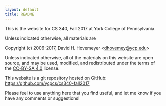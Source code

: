 ```yaml
---
layout: default
title: README
---
```


This is the website for CS 340, Fall 2017 at York College of
Pennsylvania.

Unless indicated otherwise, all materials are

Copyright (c) 2006-2017, David H. Hovemeyer &lt;<dhovemey@ycp.edu>&gt;

Unless indicated otherwise, all of the materials on this website
are open source, and may be used, modified, and redistributed
under the terms of the <a href="http://creativecommons.org/licenses/by-sa/4.0/us/">CC-BY-SA 4.0</a>
license.

This website is a git repository hosted on GitHub: <https://github.com/ycpcs/cs340-fall2017>

Please feel to use anything here that you find useful,
and let me know if you have any comments or suggestions!
